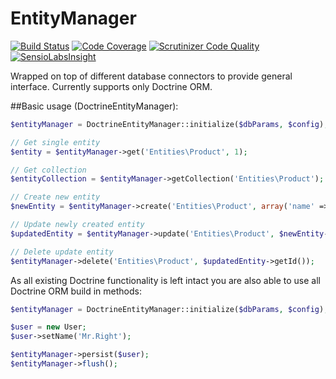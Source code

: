 # EntityManager
[![Build Status](https://scrutinizer-ci.com/g/managlea/EntityManager/badges/build.png?b=master)](https://scrutinizer-ci.com/g/managlea/EntityManager/build-status/master) [![Code Coverage](https://scrutinizer-ci.com/g/managlea/EntityManager/badges/coverage.png?b=master)](https://scrutinizer-ci.com/g/managlea/EntityManager/?branch=master) [![Scrutinizer Code Quality](https://scrutinizer-ci.com/g/managlea/EntityManager/badges/quality-score.png?b=master)](https://scrutinizer-ci.com/g/managlea/EntityManager/?branch=master) [![SensioLabsInsight](https://insight.sensiolabs.com/projects/fccb20e0-d90c-4801-a534-88845faea1ec/mini.png)](https://insight.sensiolabs.com/projects/fccb20e0-d90c-4801-a534-88845faea1ec)

Wrapped on top of different database connectors to provide general interface. Currently supports only Doctrine ORM.

##Basic usage (DoctrineEntityManager):
```php
$entityManager = DoctrineEntityManager::initialize($dbParams, $config);

// Get single entity
$entity = $entityManager->get('Entities\Product', 1);

// Get collection
$entityCollection = $entityManager->getCollection('Entities\Product');

// Create new entity
$newEntity = $entityManager->create('Entities\Product', array('name' => 'foo'));

// Update newly created entity
$updatedEntity = $entityManager->update('Entities\Product', $newEntity->getId(), array('name' => 'bar'));

// Delete update entity
$entityManager->delete('Entities\Product', $updatedEntity->getId());
```

As all existing Doctrine functionality is left intact you are also able to use all Doctrine ORM build in methods:
```php
$entityManager = DoctrineEntityManager::initialize($dbParams, $config);

$user = new User;
$user->setName('Mr.Right');

$entityManager->persist($user);
$entityManager->flush();
```
